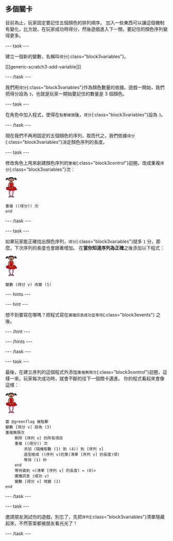 ## 多個關卡

目前為止，玩家固定要記住五個顏色的排列順序。 加入一些東西可以讓這個機制有變化，比方說，在玩家成功時得分，然後遊戲進入下一關，要記住的顏色序列變得更多。

\--- task \---

建立一個新的變數，名稱叫`得分`{:class="block3variables"}。

[[[generic-scratch3-add-variable]]]

\--- /task \---

我們用`得分`{:class="block3variables"}作為顏色數量的依據。遊戲一開始，我們把得分設為 `3`，也就是玩家一開始要記住的數量是 3 個顏色。

\--- task \---

在角色中加入程式，使得在`點擊綠旗`後，`得分`{:class="block3variables"}設為 `3`。

\--- /task \---

現在我們不再用固定的五個顏色的序列，取而代之，我們依據`得分`{:class="block3variables"}決定顏色序列的長度。

\--- task \---

修改角色上用來創建顏色序列的`重複`{:class="block3control"}迴圈，改成重複`得分`{:class="block3variables"}次：

![角色](images/ballerina.png)

```blocks3
重複 ((得分)) 次
end
```

\--- /task \---

\--- task \---

如果玩家能正確找出顏色序列，`得分`{:class="block3variables"}就多 `1` 分，那麼，下次序列的長度也會跟著增加。 在**當你知道序列為正確**之後添加以下程式：

![角色](images/ballerina.png)

```blocks3
變數 (得分 v) 改變 (1)
```

\--- hints \---

\--- hint \---

想不到要寫在哪嗎？把程式寫在`廣播訊息成功並等待`{:class="block3events"} 之後。

\--- /hint \---

\--- /hints \---

\--- /task \---

\--- task \---

最後，在建立序列的這個程式外添加`重複無限次`{:class="block3control"}迴圈，這樣一來，玩家每次成功時，就會不斷的往下一個關卡邁進。 你的程式看起來會像這樣：

![芭蕾舞者](images/ballerina.png)

```blocks3
當 @greenflag 被點擊
變數 [得分 v] 設為 (3)
重複無限次
    刪除 [序列 v] 的所有項目
    重複 ((得分)) 次
        添加 (隨機取數 (1) 到 (4)) 到 [序列 v]
        造型換成 ((序列 v)的第(清單 [序列 v] 的長度)項)
        等待 (1) 秒
    end
    等待直到 <(清單 [序列 v] 的長度) = (0)>
    廣播訊息 (成功 v)
    變數 [得分 v] 改變 (1)
end
```

\--- /task \---

\--- task \---

邀請朋友測試你的遊戲，別忘了，先把`序列`{:class="block3variables"}清單隱藏起來，不然答案都被朋友看光光了！

\--- /task \---